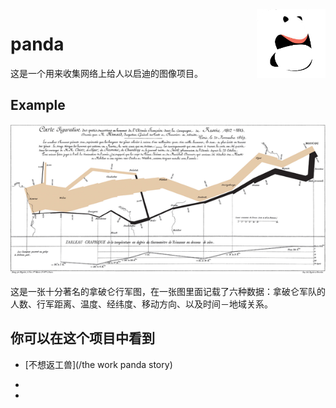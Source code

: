 <img src="icon/panda.png" align="right" height="110"/>

# panda

这是一个用来收集网络上给人以启迪的图像项目。

## Example

![famous map](main.png)

这是一张十分著名的拿破仑行军图，在一张图里面记载了六种数据：拿破仑军队的人数、行军距离、温度、经纬度、移动方向、以及时间－地域关系。

## 你可以在这个项目中看到

* [不想返工兽](/the work panda story)
-
-
